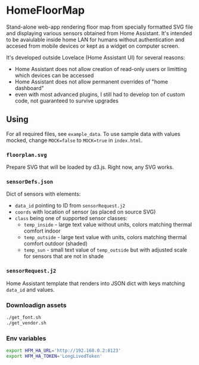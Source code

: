 # HomeFloorMap

Stand-alone web-app rendering floor map from specially formatted SVG file and displaying various sensors obtained from Home Assistant. It's intended to be avaiulable inside home LAN for humans without authentication and accesed from mobile devices or kept as a widget on computer screen.

It's developed outside Lovelace (Home Assistant UI) for several reasons:

- Home Assistant does not allow creation of read-only users or limitting which devices can be accessed
- Home Assistant does not allow permanent overrides of "home dashboard"
- even with most advanced plugins, I still had to develop ton of custom code, not guaranteed to survive upgrades

## Using

For all required files, see `example_data`. To use sample data with values mocked, change `MOCK=false` to `MOCK=true` in `index.html`.

### `floorplan.svg`

Prepare SVG that will be loaded by d3.js. Right now, any SVG works.

### `sensorDefs.json`

Dict of sensors with elements:

- `data_id` pointing to ID from `sensorRequest.j2`
- `coords` with location of sensor (as placed on source SVG)
- `class` being one of supported sensor classes:
  - `temp_inside` - large text value without units, colors matching thermal comfort indoor
  - `temp_outside` - large text value with units, colors matching thermal comfort outdoor (shaded)
  - `temp_sun` - small text value of `temp_outside` but with adjusted scale for sensors that are not in shade

### `sensorRequest.j2`

Home Assistant template that renders into JSON dict with keys matching `data_id` and values.

### Downloadign assets

```bash
./get_font.sh
./get_vendor.sh
```

### Env variables

```bash
export HFM_HA_URL='http://192.168.0.2:8123'
export HFM_HA_TOKEN='LongLivedToken'
```
